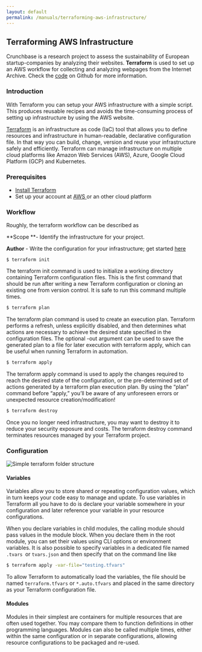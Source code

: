 ```yaml
---
layout: default
permalink: /manuals/terraforming-aws-infrastructure/
---
```


## Terraforming AWS Infrastructure

Crunchbase is a research project to assess the sustainability of European startup-companies by analyzing their websites. **Terraform** is used to set up an AWS workflow for collecting and analyzing webpages from the Internet Archive. Check the [code](https://github.com/UtrechtUniversity/ia-webscraping) on Github for more information.

### Introduction

With Terraform you can setup your AWS infrastructure with a simple script. This produces reusable recipes and avoids the time-consuming process of setting up infrastructure by using the AWS website.

[Terraform](https://www.terraform.io/intro/index.html]) is an infrastructure as code (IaC) tool that allows you to define resources and infrastructure in human-readable, declarative configuration file. In that way you can build, change, version and reuse your infrastructure safely and efficiently. Terraform can manage infrastructure on multiple cloud platforms like Amazon Web Services (AWS), Azure, Google Cloud Platform (GCP) and Kubernetes.

### Prerequisites

* [Install Terraform](https://learn.hashicorp.com/tutorials/terraform/install-cli?in=terraform/aws-get-started)
* Set up your account at [AWS ](https://aws.amazon.com/premiumsupport/knowledge-center/create-and-activate-aws-account/)or an other cloud platform

### Workflow

Roughly, the terraform workflow can be described as

**Scope **-  Identify the infrastructure for your project.

**Author** - Write the configuration for your infrastructure; get started [here](https://learn.hashicorp.com/tutorials/terraform/aws-build?in=terraform/aws-get-started)

```
$ terraform init
```

The terraform init command is used to initialize a working directory containing Terraform configuration files. This is the first command that should be run after writing a new Terraform configuration or cloning an existing one from version control. It is safe to run this command multiple times.

```bash
$ terraform plan
```

The terraform plan command is used to create an execution plan. Terraform performs a refresh, unless explicitly disabled, and then determines what actions are necessary to achieve the desired state specified in the configuration files. The optional -out argument can be used to save the generated plan to a file for later execution with terraform apply, which can be useful when running Terraform in automation.

```bash
$ terraform apply
```

The terraform apply command is used to apply the changes required to reach the desired state of the configuration, or the pre-determined set of actions generated by a terraform plan execution plan. By using the “plan” command before “apply,” you’ll be aware of any unforeseen errors or unexpected resource creation/modification!

```bash
$ terraform destroy
```

Once you no longer need infrastructure, you may want to destroy it to reduce your security exposure and costs. The terraform destroy command terminates resources managed by your Terraform project.

### Configuration

![Simple terraform folder structure](<../.gitbook/assets/tf\_structure (3).png>)

#### Variables

Variables allow you to store shared or repeating configuration values, which in turn keeps your code easy to manage and update. To use variables in Terraform all you have to do is declare your variable somewhere in your configuration and later reference your variable in your resource configurations.&#x20;

When you declare variables in child modules, the calling module should pass values in the module block. When you declare them in the root module, you can set their values using CLI options or environment variables. It is also possible to specify variables in a dedicated file named `.tvars `or `tvars.json` and then specify that on the command line like

```bash
$ terraform apply -var-file="testing.tfvars"
```

To allow Terraform to automatically load the variables, the file should be named `terraform.tfvars` or `*.auto.tfvars` and placed in the same directory as your Terraform configuration file.

#### Modules

Modules in their simplest are containers for multiple resources that are often used together. You may compare them to function definitions in other programming languages. Modules can also be called multiple times, either within the same configuration or in separate configurations, allowing resource configurations to be packaged and re-used.
